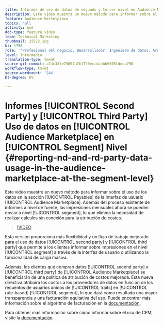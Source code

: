 ```yaml
---
title: Informes de uso de datos de segundo y tercer nivel en Audience Marketplace en el nivel de segmento
description: Este vídeo muestra un nuevo método para informar sobre el uso de los datos en la sección Cuentas a pagar de la interfaz de usuario del Mercado de audiencias. Además del proceso existente de informes a nivel de fuente, ahora se pueden enviar impresiones mensuales a nivel de segmento, lo que elimina la necesidad de realizar cálculos sin conexión para la atribución de costes.
feature: Audience Marketplace
topics: null
activity: use
doc-type: feature video
team: Technical Marketing
thumbnail: 25522.jpg
kt: 1758
role: '"Profesional del negocio, Desarrollador, Ingeniero de datos, Arquitecto, Arquitecto de datos, Administrador, Líder"'
level: Intermedio
translation-type: tm+mt
source-git-commit: a7dc335e75697a7b1720eccdadbb9605fdeda798
workflow-type: tm+mt
source-wordcount: '244'
ht-degree: 0%

---
```



# Informes [!UICONTROL Second Party] y [!UICONTROL Third Party] Uso de datos en [!UICONTROL Audience Marketplace] en [!UICONTROL Segment] Nivel {#reporting-nd-and-rd-party-data-usage-in-the-audience-marketplace-at-the-segment-level}

Este vídeo muestra un nuevo método para informar sobre el uso de los datos en la sección [!UICONTROL Payables] de la interfaz de usuario [!UICONTROL Audience Marketplace]. Además del proceso existente de informes a nivel de fuente, las impresiones mensuales ahora se pueden enviar a nivel [!UICONTROL segment], lo que elimina la necesidad de realizar cálculos sin conexión para la atribución de costes.

>[!VIDEO](https://video.tv.adobe.com/v/25522/?quality=12)

Esta versión proporciona más flexibilidad y un flujo de trabajo mejorado para el uso de datos [!UICONTROL second party] y [!UICONTROL third party] que permite a los clientes informar sobre impresiones en el nivel [!UICONTROL segment] a través de la interfaz de usuario o utilizando la funcionalidad de carga masiva.

Además, los clientes que compran datos [!UICONTROL second party] o [!UICONTROL third party] de [!UICONTROL Audience Marketplace] se beneficiarán de una política de atribución de costos mejorada. Esta nueva directiva atribuirá los costos a los proveedores de datos en función de los recuentos de usuarios únicos de [!UICONTROL traits] en [!UICONTROL rule-based] [!UICONTROL segment], lo que dará como resultado una mayor transparencia y una facturación equitativa del uso. Puede encontrar más información sobre el algoritmo de facturación en la [documentación](https://experiencecloud.adobe.com/resources/help/en_US/aam/marketplace_cpm_billing.html).

Para obtener más información sobre cómo informar sobre el uso de CPM, visite la [documentación](https://experiencecloud.adobe.com/resources/help/en_US/aam/t_marketplace_report_cpm_usage.html).